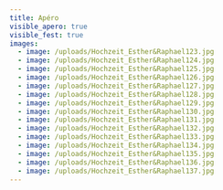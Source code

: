 ```yaml
---
title: Apéro
visible_apero: true
visible_fest: true
images:
  - image: /uploads/Hochzeit_Esther&Raphael123.jpg
  - image: /uploads/Hochzeit_Esther&Raphael124.jpg
  - image: /uploads/Hochzeit_Esther&Raphael125.jpg
  - image: /uploads/Hochzeit_Esther&Raphael126.jpg
  - image: /uploads/Hochzeit_Esther&Raphael127.jpg
  - image: /uploads/Hochzeit_Esther&Raphael128.jpg
  - image: /uploads/Hochzeit_Esther&Raphael129.jpg
  - image: /uploads/Hochzeit_Esther&Raphael130.jpg
  - image: /uploads/Hochzeit_Esther&Raphael131.jpg
  - image: /uploads/Hochzeit_Esther&Raphael132.jpg
  - image: /uploads/Hochzeit_Esther&Raphael133.jpg
  - image: /uploads/Hochzeit_Esther&Raphael134.jpg
  - image: /uploads/Hochzeit_Esther&Raphael135.jpg
  - image: /uploads/Hochzeit_Esther&Raphael136.jpg
  - image: /uploads/Hochzeit_Esther&Raphael137.jpg
---
```


